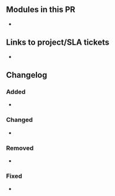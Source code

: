 ## Modules in this PR

 - 

## Links to project/SLA tickets

 - 


## Changelog

### Added

 - 

### Changed

 - 

### Removed

 - 

### Fixed

 - 
